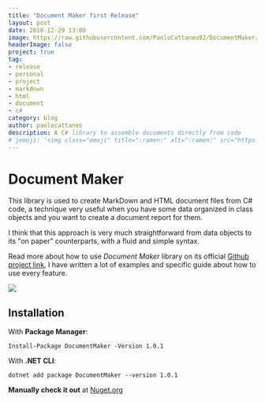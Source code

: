 ```yaml
---
title: "Document Maker first Release"
layout: post
date: 2018-12-29 13:00
image: https://raw.githubusercontent.com/PaoloCattaneo92/DocumentMaker/master/documentmaker.png
headerImage: false
project: true
tag:
- release
- personal
- project
- markdown
- html
- document
- c#
category: blog
author: paolocattaneo
description: A C# library to assemble documents directly from code
# jemoji: '<img class="emoji" title=":ramen:" alt=":ramen:" src="https://assets.github.com/images/icons/emoji/unicode/1f35c.png" height="20" width="20" align="absmiddle">'
---
```


# Document Maker
This library is used to create MarkDown and HTML document files from C# code, a technique very useful when you have some data organized in class objects and you want to create a document report for them.

I think that this approach is very much straightforward from data objects to its "on paper" counterparts, with a fluid and simple syntax. 

Read more about how to use _Document Maker_ library on its official [Github project link](https://github.com/PaoloCattaneo92/DocumentMaker), I have written a lot of examples and specific
guide about how to use every feature.

<img src="{{ page.image }}" />

## Installation
With **Package Manager**:
```
Install-Package DocumentMaker -Version 1.0.1 
```
With **.NET CLI**:
```
dotnet add package DocumentMaker --version 1.0.1 
```

**Manually check it out** at [Nuget.org](https://www.nuget.org/packages/DocumentMaker/)
